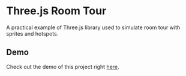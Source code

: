 # Three.js Room Tour
A practical example of Three.js library used to simulate room tour with sprites and hotspots.

## Demo
Check out the demo of this project right [here](https://vanjazeli.github.io/three-js-room-tour/). 
